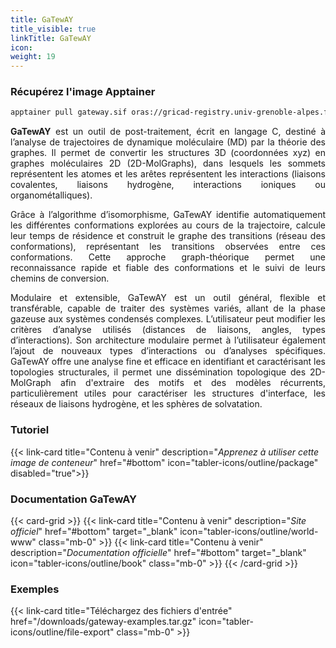 ```yaml
---
title: GaTewAY
title_visible: true
linkTitle: GaTewAY
icon:
weight: 19
---
```


### Récupérez l'image Apptainer

```bash
apptainer pull gateway.sif oras://gricad-registry.univ-grenoble-alpes.fr/diamond/apptainer/apptainer-singularity-projects/gateway.sif:latest
```

<div align="justify">

**GaTewAY** est un outil de post-traitement, écrit en langage C, destiné à l’analyse de trajectoires de dynamique moléculaire (MD) par la théorie des graphes.
Il permet de convertir les structures 3D (coordonnées xyz) en graphes moléculaires 2D (2D-MolGraphs), dans lesquels les sommets représentent les atomes et les arêtes représentent les interactions (liaisons covalentes, liaisons hydrogène, interactions ioniques ou organométalliques).

Grâce à l’algorithme d’isomorphisme, GaTewAY identifie automatiquement les différentes conformations explorées au cours de la trajectoire, calcule leur temps de résidence et construit le graphe des transitions (réseau des conformations), représentant les transitions observées entre ces conformations. Cette approche graph-théorique permet une reconnaissance rapide et fiable des conformations et le suivi de leurs chemins de conversion.

Modulaire et extensible, GaTewAY est un outil général, flexible et transférable, capable de traiter des systèmes variés, allant de la phase gazeuse aux systèmes condensés complexes. L’utilisateur peut modifier les critères d’analyse utilisés (distances de liaisons, angles, types d’interactions).  Son architecture modulaire permet à l’utilisateur également l’ajout de nouveaux types d’interactions ou d’analyses spécifiques. GaTewAY offre une analyse fine et efficace en identifiant et caractérisant les topologies structurales, il permet une dissémination topologique des 2D-MolGraph afin d'extraire des motifs et des modèles récurrents, particulièrement utiles pour caractériser les structures d'interface, les réseaux de liaisons hydrogène, et les sphères de solvatation.

</div>

<h3 class="mb-1">Tutoriel</h3>

{{< link-card title="Contenu à venir" description="<i>Apprenez à utiliser cette image de conteneur</i>" href="#bottom" icon="tabler-icons/outline/package" disabled="true">}}

<h3 class="mb-1 mt-3">Documentation GaTewAY</h3>

{{< card-grid >}}
{{< link-card title="Contenu à venir" description="<i>Site officiel</i>" href="#bottom" target="_blank" icon="tabler-icons/outline/world-www" class="mb-0" >}}
{{< link-card title="Contenu à venir" description="<i>Documentation officielle</i>" href="#bottom" target="_blank" icon="tabler-icons/outline/book" class="mb-0" >}}
{{< /card-grid >}}

<h3 class="mb-1 mt-3">Exemples</h3>

{{< link-card title="Téléchargez des fichiers d'entrée" href="/downloads/gateway-examples.tar.gz" icon="tabler-icons/outline/file-export" class="mb-0" >}}
